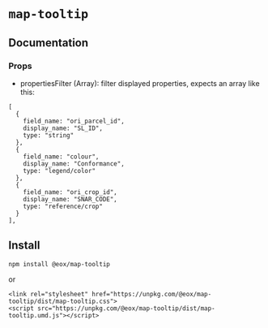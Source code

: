 # `map-tooltip`

## Documentation
### Props
- propertiesFilter (Array): filter displayed properties, expects an array like this: 
```
[
  {
    field_name: "ori_parcel_id",
    display_name: "SL_ID",
    type: "string"
  },
  {
    field_name: "colour",
    display_name: "Conformance",
    type: "legend/color"
  },
  {
    field_name: "ori_crop_id",
    display_name: "SNAR_CODE",
    type: "reference/crop"
  }
],
```

## Install

```
npm install @eox/map-tooltip
```
or
```
<link rel="stylesheet" href="https://unpkg.com/@eox/map-tooltip/dist/map-tooltip.css">
<script src="https://unpkg.com/@eox/map-tooltip/dist/map-tooltip.umd.js"></script>
```

